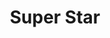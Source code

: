 ---
pid: LLP577
title: Super Star
location_transcription: Art Museum
zipcode: 
outside_phl: 
neighborhood: 
age: 
age_range: 
instagram: 
image_file_name: LLP_577.jpg
proposal_transcription: Super Star Singer
topic: Art,Sports,Women
topic_summary: 0, 0, 0
type: Sculpture Statue
keywords_other: 
credit: 
image_labels: 
twitter: 
facebook: 
permalink: "/monuments/llp577/"
layout: item-page
---